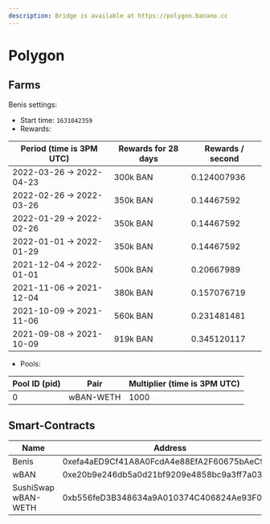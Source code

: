 ```yaml
---
description: Bridge is available at https://polygon.banano.cc
---
```


# Polygon

## Farms <a href="#farms" id="farms"></a>

Benis settings:

* Start time: `1631042359`
* Rewards:

| Period (time is 3PM UTC)  | Rewards for 28 days | Rewards / second |
| ------------------------- | ------------------- | ---------------- |
| 2022-03-26 -> 2022-04-23  | 300k BAN            | 0.124007936      |
| 2022-02-26 -> 2022-03-26  | 350k BAN            | 0.14467592       |
| 2022-01-29 -> 2022-02-26  | 350k BAN            | 0.14467592       |
| 2022-01-01 -> 2022-01-29  | 350k BAN            | 0.14467592       |
| 2021-12-04 -> 2022-01-01  | 500k BAN            | 0.20667989       |
| 2021-11-06 -> 2021-12-04  | 380k BAN            | 0.157076719      |
| 2021-10-09 -> 2021-11-06  | 560k BAN            | 0.231481481      |
| 2021-09-08 -> 2021-10-09  | 919k BAN            | 0.345120117      |

* Pools:

| Pool ID (pid) | Pair      | Multiplier (time is 3PM UTC) |
| ------------- | --------- | ---------------------------- |
| 0             | wBAN-WETH | 1000                         |

## Smart-Contracts <a href="#smart-contracts" id="smart-contracts"></a>

| Name                | Address                                    |
| ------------------- | ------------------------------------------ |
| Benis               | 0xefa4aED9Cf41A8A0FcdA4e88EfA2F60675bAeC9F |
| wBAN                | 0xe20b9e246db5a0d21bf9209e4858bc9a3ff7a034 |
| SushiSwap wBAN-WETH | 0xb556feD3B348634a9A010374C406824Ae93F0CF8 |
